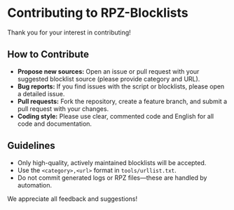 # Contributing to RPZ-Blocklists

Thank you for your interest in contributing!

## How to Contribute

- **Propose new sources:** Open an issue or pull request with your suggested blocklist source (please provide category and URL).
- **Bug reports:** If you find issues with the script or blocklists, please open a detailed issue.
- **Pull requests:** Fork the repository, create a feature branch, and submit a pull request with your changes.
- **Coding style:** Please use clear, commented code and English for all code and documentation.

## Guidelines

- Only high-quality, actively maintained blocklists will be accepted.
- Use the `<category>,<url>` format in `tools/urllist.txt`.
- Do not commit generated logs or RPZ files—these are handled by automation.

We appreciate all feedback and suggestions!

